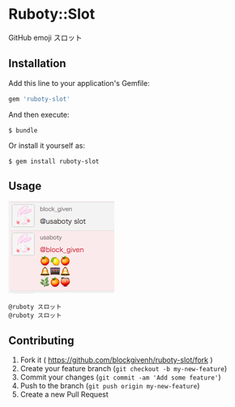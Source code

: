 # Ruboty::Slot

GitHub emoji スロット

## Installation

Add this line to your application's Gemfile:

```ruby
gem 'ruboty-slot'
```

And then execute:

    $ bundle

Or install it yourself as:

    $ gem install ruboty-slot

## Usage

![slot screenshot](screenshot.png)

    @ruboty スロット
    @ruboty スロット

## Contributing

1. Fork it ( https://github.com/blockgivenh/ruboty-slot/fork )
2. Create your feature branch (`git checkout -b my-new-feature`)
3. Commit your changes (`git commit -am 'Add some feature'`)
4. Push to the branch (`git push origin my-new-feature`)
5. Create a new Pull Request
